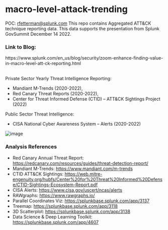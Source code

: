 # macro-level-attack-trending
POC: rfetterman@splunk.com
This repo contains Aggregated ATT&amp;CK technique reporting data. This data supports the presentation from Splunk GovSummit December 14 2022.

<h3>Link to Blog:</h3> https://www.splunk.com/en_us/blog/security/zoom-enhance-finding-value-in-macro-level-att-ck-reporting.html</br></br>

Private Sector Yearly Threat Intelligence Reporting:
- Mandiant M-Trends (2020-2022), 
- Red Canary Threat Reports (2020-2022), 
- Center for Threat Informed Defense (CTID) – ATT&CK Sightings Project (2022)

Public Sector Threat Intelligence:
- CISA National Cyber Awareness System – Alerts (2020-2022)

![image](3d-scatter.gif)

### Analysis References

- Red Canary Annual Threat Report: https://redcanary.com/resources/guides/threat-detection-report/
- Mandiant M-Trends: https://www.mandiant.com/m-trends
- CTID ATT&CK Sightings: https://web.mitre-engenuity.org/hubfs/Center%20for%20Threat%20Informed%20Defense/CTID-Sightings-Ecosystem-Report.pdf
- CISA Alerts: https://www.cisa.gov/uscert/ncas/alerts
- RAWgraphs: https://www.rawgraphs.io/
- Parallel Coordinates Viz: https://splunkbase.splunk.com/app/3137
- Treemap: https://splunkbase.splunk.com/app/3118
- 3D Scatterplot: https://splunkbase.splunk.com/app/3138
- Data Science & Deep Learning Toolkit: https://splunkbase.splunk.com/app/4607
